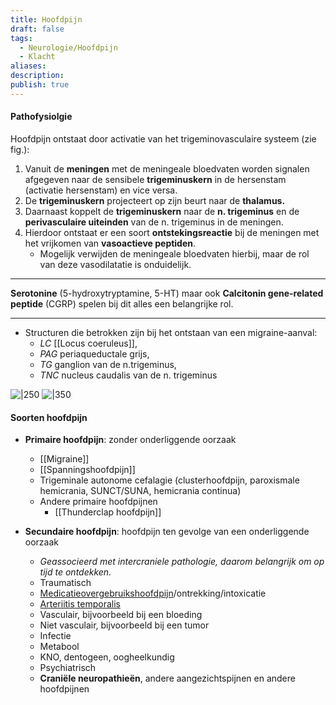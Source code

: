 ```yaml
---
title: Hoofdpijn
draft: false
tags:
  - Neurologie/Hoofdpijn
  - Klacht
aliases: 
description: 
publish: true
---
```


#### Pathofysiolgie
Hoofdpijn ontstaat door activatie van het trigeminovasculaire systeem (zie fig.):

1. Vanuit de **meningen** met de meningeale bloedvaten worden signalen afgegeven naar de sensibele **trigeminuskern** in de hersenstam (activatie hersenstam) en vice versa. 
2. De **trigeminuskern** projecteert op zijn beurt naar de **thalamus.**
3. Daarnaast koppelt de **trigeminuskern** naar de **n. trigeminus** en de **perivasculaire uiteinden** van de n. trigeminus in de meningen. 
4. Hierdoor ontstaat er een soort **ontstekingsreactie** bij de meningen met het vrijkomen van **vasoactieve peptiden**. 
    - Mogelijk verwijden de meningeale bloedvaten hierbij, maar de rol van deze vasodilatatie is onduidelijk.

---

**Serotonine** (5-hydroxytryptamine, 5-HT) maar ook **Calcitonin gene-related peptide** (CGRP) spelen bij dit alles een belangrijke rol. 

---

- Structuren die betrokken zijn bij het ontstaan van een migraine-aanval:
	- *LC* [[Locus coeruleus]],
	- *PAG* periaqueductale grijs, 
	- *TG* ganglion van de n.trigeminus, 
	- *TNC* nucleus caudalis van de n. trigeminus

![|250](https://i.imgur.com/UYWl6SB.png)
![|350](https://i.imgur.com/g0eAHUd.png)

#### Soorten hoofdpijn

- **Primaire hoofdpijn**: zonder onderliggende oorzaak
	- [[Migraine]]
	- [[Spanningshoofdpijn]]
	- Trigeminale autonome cefalagie (clusterhoofdpijn, paroxismale hemicrania, SUNCT/SUNA, hemicrania continua)
	- Andere primaire hoofdpijnen
		- [[Thunderclap hoofdpijn]]





- **Secundaire hoofdpijn**: hoofdpijn ten gevolge van een onderliggende oorzaak
	 - *Geassocieerd met intercraniele pathologie, daarom belangrijk om op tijd te ontdekken.*
	 - Traumatisch
	 - [Medicatieovergebruikshoofdpijn](https://www.notion.so/Secundaire-hoofdpijnen-922855c9804143639fe68e1309b80341)/ontrekking/intoxicatie
	 - [Arteriitis temporalis](https://www.notion.so/Secundaire-hoofdpijnen-922855c9804143639fe68e1309b80341)
	 - Vasculair, bijvoorbeeld bij een bloeding
	 - Niet vasculair, bijvoorbeeld bij een tumor
	 - Infectie
	 - Metabool
	 - KNO, dentogeen, oogheelkundig
	 - Psychiatrisch
	- **Craniële neuropathieën**, andere aangezichtspijnen en andere hoofdpijnen